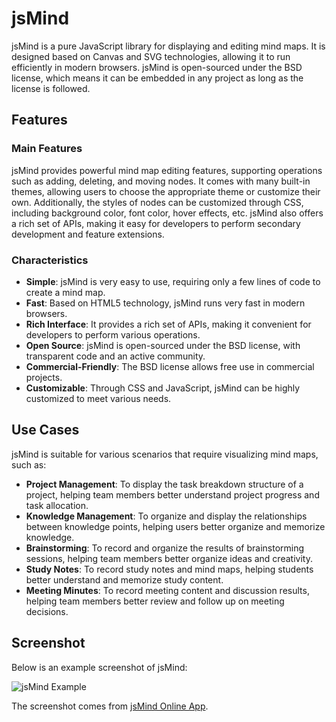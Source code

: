 # jsMind

jsMind is a pure JavaScript library for displaying and editing mind maps. It is designed based on Canvas and SVG technologies, allowing it to run efficiently in modern browsers. jsMind is open-sourced under the BSD license, which means it can be embedded in any project as long as the license is followed.

## Features

### Main Features
jsMind provides powerful mind map editing features, supporting operations such as adding, deleting, and moving nodes. It comes with many built-in themes, allowing users to choose the appropriate theme or customize their own. Additionally, the styles of nodes can be customized through CSS, including background color, font color, hover effects, etc. jsMind also offers a rich set of APIs, making it easy for developers to perform secondary development and feature extensions.

### Characteristics
- **Simple**: jsMind is very easy to use, requiring only a few lines of code to create a mind map.
- **Fast**: Based on HTML5 technology, jsMind runs very fast in modern browsers.
- **Rich Interface**: It provides a rich set of APIs, making it convenient for developers to perform various operations.
- **Open Source**: jsMind is open-sourced under the BSD license, with transparent code and an active community.
- **Commercial-Friendly**: The BSD license allows free use in commercial projects.
- **Customizable**: Through CSS and JavaScript, jsMind can be highly customized to meet various needs.

## Use Cases

jsMind is suitable for various scenarios that require visualizing mind maps, such as:
- **Project Management**: To display the task breakdown structure of a project, helping team members better understand project progress and task allocation.
- **Knowledge Management**: To organize and display the relationships between knowledge points, helping users better organize and memorize knowledge.
- **Brainstorming**: To record and organize the results of brainstorming sessions, helping team members better organize ideas and creativity.
- **Study Notes**: To record study notes and mind maps, helping students better understand and memorize study content.
- **Meeting Minutes**: To record meeting content and discussion results, helping team members better review and follow up on meeting decisions.

## Screenshot

Below is an example screenshot of jsMind:

![jsMind Example](https://hizzgdev.github.io/jsmind/screenshots/jsmind.png)

The screenshot comes from [jsMind Online App](https://jsmind.online).
